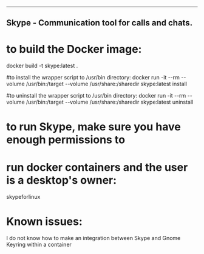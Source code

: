 -------
Skype - Communication tool for calls and chats.
-------

# to build the Docker image:
docker build -t skype:latest .

#to install the wrapper script to /usr/bin directory:
docker run -it --rm --volume /usr/bin:/target --volume /usr/share:/sharedir skype:latest install

#to uninstall the wrapper script to /usr/bin directory:
docker run -it --rm --volume /usr/bin:/target --volume /usr/share:/sharedir skype:latest uninstall

# to run Skype, make sure you have enough permissions to
# run docker containers and the user is a desktop's owner:
skypeforlinux


# Known issues:
I do not know how to make an integration between Skype and Gnome Keyring within a container
